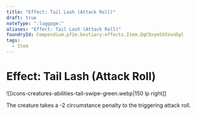 ```yaml
---
title: "Effect: Tail Lash (Attack Roll)"
draft: true
noteType: ":luggage:"
aliases: "Effect: Tail Lash (Attack Roll)"
foundryId: Compendium.pf2e.bestiary-effects.Item.QqC9xymSXSVunDgl
tags:
  - Item
---
```


# Effect: Tail Lash (Attack Roll)
![[icons-creatures-abilities-tail-swipe-green.webp|150 lp right]]

The creature takes a -2 circumstance penalty to the triggering attack roll.
